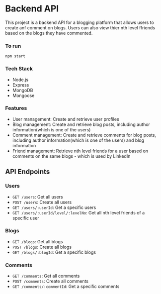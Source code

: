 # Backend API

This project is a backend API for a blogging platform that allows users to create anf comment on blogs. Users can also view thier nth level ffriends based on the blogs they have commented.

### To run
`npm start`


### Tech Stack
* Node.js
* Express
* MongoDB
* Mongoose

### Features
* User management: Create and retrieve user profiles
* Blog management: Create and retrieve blog posts, including author information(which is one of the users)
* Comment management: Create and retrieve comments for blog posts, including author information(which is one of the users) and blog information
* Friend management: Retrieve nth level friends for a user based on comments on the same blogs - which is used by LinkedIn

## API Endpoints

### Users
* `GET /users`: Get all users
* `POST /users`: Create all users
* `GET /users/:userId`: Get a specific users
* `GET /users/:userId/level/:levelNo`: Get all nth level friends of a specific user

### Blogs
* `GET /blogs`: Get all blogs
* `POST /blogs`: Create all blogs
* `GET /blogs/:blogId`: Get a specific blogs

### Comments
* `GET /comments`: Get all comments
* `POST /comments`: Create all comments
* `GET /comments/:commentId`: Get a specific comments






